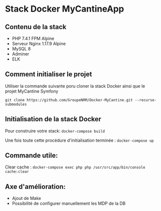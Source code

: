 # Stack Docker MyCantineApp

## Contenu de la stack 
* PHP 7.4.1 FPM Alpine
* Serveur Nginx 1.17.9 Alpine
* MySQL 8
* Adminer
* ELK

## Comment initialiser le projet
Utiliser la commande suivante poru cloner la stack Docker ainsi que le projet MyCantine Symfony

```git clone https://github.com/GroupeNRM/Docker-MyCantine.git --recurse-submodules```

## Initialisation de la stack Docker
Pour construire votre stack:
```docker-compose build```

Une fois toute cette procédure d'initialisation terminée :
```docker-compose up```

## Commande utile:
Clear cache :
```docker-compose exec php php /usr/src/app/bin/console cache:clear```

## Axe d'amélioration: 
* Ajout de Make
* Possibilité de configurer manuellement les MDP de la DB
